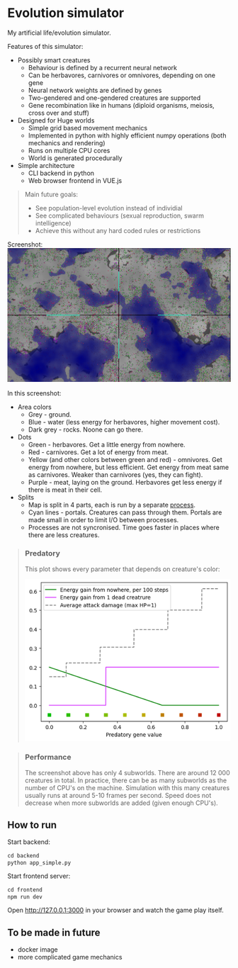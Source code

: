 # Evolution simulator

My artificial life/evolution simulator.

Features of this simulator:
* Possibly smart creatures
    * Behaviour is defined by a recurrent neural network
    * Can be herbavores, carnivores or omnivores, depending on one gene
    * Neural network weights are defined by genes
    * Two-gendered and one-gendered creatures are supported
    * Gene recombination like in humans (diploid organisms, meiosis, cross over and stuff)
* Designed for Huge worlds
    * Simple grid based movement mechanics
    * Implemented in python with highly efficient numpy operations (both mechanics and rendering)
    * Runs on multiple CPU cores
    * World is generated procedurally
* Simple architecture
    * CLI backend in python
    * Web browser frontend in VUE.js

>Main future goals:
>* See population-level evolution instead of individial
>* See complicated behaviours (sexual reproduction, swarm intelligence)
>* Achieve this without any hard coded rules or restrictions

Screenshot:
![](screenshot.png)

In this screenshot:
* Area colors
    * Grey - ground.
    * Blue - water (less energy for herbavores, higher movement cost).
    * Dark grey - rocks. Noone can go there.
* Dots
    * Green - herbavores. Get a little energy from nowhere.
    * Red - carnivores. Get a lot of energy from meat.
    * Yellow (and other colors between green and red) - omnivores. Get energy from nowhere, but less efficient. Get energy from meat same as carnivores. Weaker than carnivores (yes, they can fight).
    * Purple - meat, laying on the ground. Herbavores get less energy if there is meat in their cell.
* Splits
    * Map is split in 4 parts, each is run by a separate [process](https://docs.python.org/3/library/multiprocessing.html#the-process-class).
    * Cyan lines - portals. Creatures can pass through them. Portals are made small in order to limit I/O between processes.
    * Processes are not syncronised. Time goes faster in places where there are less creatures.


> ### Predatory
> This plot shows every parameter that depends on creature's color:
> 
> ![](predatory_plot.png)

> ### Performance
> The screenshot above has only 4 subworlds. There are around 12 000 creatures in total. In practice, there can be as many subworlds as the number of CPU's on the machine. Simulation with this many creatures usually runs at around 5-10 frames per second. Speed does not decrease when more subworlds are added (given enough CPU's).

## How to run
Start backend:

```
cd backend
python app_simple.py
```

Start frontend server:

```
cd frontend
npm run dev
```

Open http://127.0.0.1:3000 in your browser and watch the game play itself.

## To be made in future
* docker image
* more complicated game mechanics